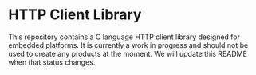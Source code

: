 # HTTP Client Library

This repository contains a C language HTTP client library designed for embedded
platforms. It is currently a work in progress and should not be used to create
any products at the moment. We will update this README when that status changes.